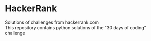 # HackerRank
Solutions of challenges from hackerrank.com
<br /> This repository contains python solutions of the "30 days of coding" challenge
